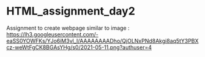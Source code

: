 # HTML_assignment_day2
Assignment to create webpage similar to image : https://lh3.googleusercontent.com/-eaSS0YOWFKs/YJo6iM3vl_I/AAAAAAAADho/QjOLNxPNd8Akgi8aq5tY3PBXcz-weWtFgCK8BGAsYHg/s0/2021-05-11.png?authuser=4
